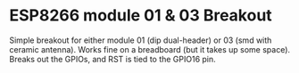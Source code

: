 ESP8266 module 01 & 03 Breakout
====================

Simple breakout for either module 01 (dip dual-header) or 03 (smd with ceramic antenna). Works fine on a breadboard (but it takes up some space).
Breaks out the GPIOs, and RST is tied to the GPIO16 pin.
